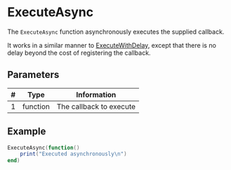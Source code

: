 # ExecuteAsync

The `ExecuteAsync` function asynchronously executes the supplied callback.  

It works in a similar manner to [ExecuteWithDelay](./executewithdelay.md), except that there is no delay beyond the cost of registering the callback.

## Parameters

| # | Type     | Information |
|---|----------|-------------|
| 1 | function | The callback to execute|

## Example
```lua
ExecuteAsync(function()
    print("Executed asynchronously\n")
end)
```